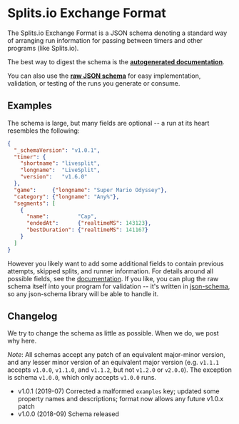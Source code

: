 # Splits.io Exchange Format
The Splits.io Exchange Format is a JSON schema denoting a standard way of arranging run information for passing between
timers and other programs (like Splits.io).

The best way to digest the schema is the [**autogenerated documentation**][1].

You can also use the [**raw JSON schema**][2] for easy implementation, validation, or testing of the runs you generate
or consume.

## Examples
The schema is large, but many fields are optional -- a run at its heart resembles the following:

```json
{
  "_schemaVersion": "v1.0.1",
  "timer": {
    "shortname": "livesplit",
    "longname":  "LiveSplit",
    "version":   "v1.6.0"
  },
  "game":     {"longname": "Super Mario Odyssey"},
  "category": {"longname": "Any%"},
  "segments": [
    {
      "name":         "Cap",
      "endedAt":      {"realtimeMS": 143123},
      "bestDuration": {"realtimeMS": 141167}
    }
  ]
}
```

However you likely want to add some additional fields to contain previous attempts, skipped splits, and runner
information. For details around all possible fields, see the [documentation][1]. If you like, you can plug the raw
schema itself into your program for validation -- it's written in [json-schema][3], so any json-schema library will be
able to handle it.

## Changelog
We try to change the schema as little as possible. When we do, we post why here.

*Note*: All schemas accept any patch of an equivalent major-minor version, and any lesser minor version of an equivalent
major version (e.g. `v1.1.1` accepts `v1.0.0`, `v1.1.0`, and `v1.1.2`, but not `v1.2.0` or `v2.0.0`). The exception is
schema `v1.0.0`, which only accepts `v1.0.0` runs.

- v1.0.1 (2019-07) Corrected a malformed `examples` key; updated some property names and descriptions; format now allows any future v1.0.x patch
- v1.0.0 (2018-09) Schema released

[1]: http://lbovet.github.io/docson/index.html#https://raw.githubusercontent.com/glacials/splits-io/master/public/schema/run_v1.0.1.json
[2]: https://raw.githubusercontent.com/glacials/splits-io/master/public/schema/run_v1.0.1.json
[3]: http://json-schema.org/
